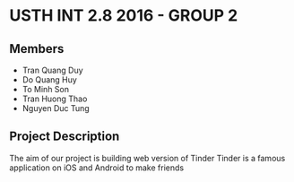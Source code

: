 # USTH INT 2.8 2016 - GROUP 2 
## Members
* Tran Quang Duy
* Do Quang Huy
* To Minh Son
* Tran Huong Thao
* Nguyen Duc Tung

## Project Description
The aim of our project is building web version of Tinder
Tinder is a famous application on iOS and Android to make friends

